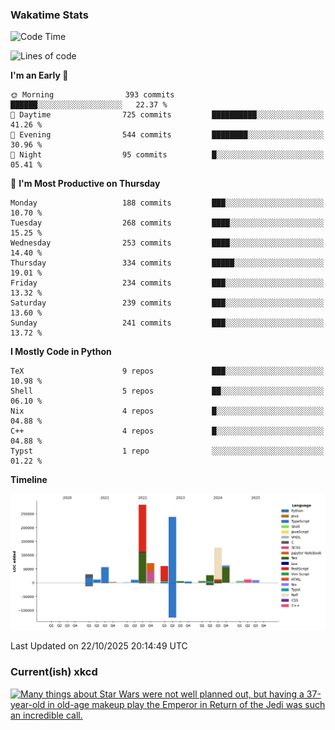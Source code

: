 ### Wakatime Stats
<!--START_SECTION:waka-->
![Code Time](http://img.shields.io/badge/Code%20Time-3%2C391%20hrs%208%20mins-blue)

![Lines of code](https://img.shields.io/badge/From%20Hello%20World%20I%27ve%20Written-1.0%20million%20lines%20of%20code-blue)

**I'm an Early 🐤** 

```text
🌞 Morning                393 commits         ██████░░░░░░░░░░░░░░░░░░░   22.37 % 
🌆 Daytime                725 commits         ██████████░░░░░░░░░░░░░░░   41.26 % 
🌃 Evening                544 commits         ████████░░░░░░░░░░░░░░░░░   30.96 % 
🌙 Night                  95 commits          █░░░░░░░░░░░░░░░░░░░░░░░░   05.41 % 
```
📅 **I'm Most Productive on Thursday** 

```text
Monday                   188 commits         ███░░░░░░░░░░░░░░░░░░░░░░   10.70 % 
Tuesday                  268 commits         ████░░░░░░░░░░░░░░░░░░░░░   15.25 % 
Wednesday                253 commits         ████░░░░░░░░░░░░░░░░░░░░░   14.40 % 
Thursday                 334 commits         █████░░░░░░░░░░░░░░░░░░░░   19.01 % 
Friday                   234 commits         ███░░░░░░░░░░░░░░░░░░░░░░   13.32 % 
Saturday                 239 commits         ███░░░░░░░░░░░░░░░░░░░░░░   13.60 % 
Sunday                   241 commits         ███░░░░░░░░░░░░░░░░░░░░░░   13.72 % 
```


**I Mostly Code in Python** 

```text
TeX                      9 repos             ███░░░░░░░░░░░░░░░░░░░░░░   10.98 % 
Shell                    5 repos             ██░░░░░░░░░░░░░░░░░░░░░░░   06.10 % 
Nix                      4 repos             █░░░░░░░░░░░░░░░░░░░░░░░░   04.88 % 
C++                      4 repos             █░░░░░░░░░░░░░░░░░░░░░░░░   04.88 % 
Typst                    1 repo              ░░░░░░░░░░░░░░░░░░░░░░░░░   01.22 % 
```



**Timeline**

![Lines of Code chart](https://raw.githubusercontent.com/joshuajeschek/joshuajeschek/main/assets/bar_graph.png)


 Last Updated on 22/10/2025 20:14:49 UTC
<!--END_SECTION:waka-->

### Current(ish) xkcd
<a id="xkcd-a" title="Many things about Star Wars were not well planned out, but having a 37-year-old in old-age makeup play the Emperor in Return of the Jedi was such an incredible call." href="https://www.xkcd.com" target="_blank">
        <img align="center" id="xkcd-img" src="https://imgs.xkcd.com/comics/emperor_palpatine.png" alt="Many things about Star Wars were not well planned out, but having a 37-year-old in old-age makeup play the Emperor in Return of the Jedi was such an incredible call." height=300 />
</a>
